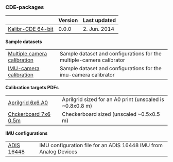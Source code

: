 ###   CDE-packages

|  | Version | Last updated |
|:--|:--|:--|
| [Kalibr-CDE 64-bit](http://link/) | 0.0.0  | 2. Jun. 2014 | 

**Sample datasets**

| | |   
|:--|:--|
| [Multiple camera calibration](http://link/) | Sample dataset and configurations for the multiple-camera calibrator |
| [IMU-camera calibration](http://link/) | Sample dataset and configurations for the imu-camera calibrator |

**Calibration targets PDFs**

| | |   
|:--|:--|
| [Aprilgrid 6x6 A0](http://link/) | Aprilgrid sized for an A0 print (unscaled is ~0.8x0.8 m) |
| [Chckerboard 7x6 0.5m](http://link/) | Checkerboard sized (unscaled ~0.5x0.5 m) |

**IMU configurations**

| | |   
|:--|:--|
| [ADIS 16448](http://link/) | IMU configuration file for an ADIS 16448 IMU from Analog Devices |





